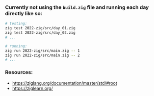 ### Currently not using the `build.zig` file and running each day directly like so:
```sh
# testing:
zig test 2022-zig/src/day_01.zig
zig test 2022-zig/src/day_02.zig
# ...

# running:
zig run 2022-zig/src/main.zig -- 1
zig run 2022-zig/src/main.zig -- 2
# ...
```

### Resources:
- https://ziglang.org/documentation/master/std/#root
- https://ziglearn.org/
